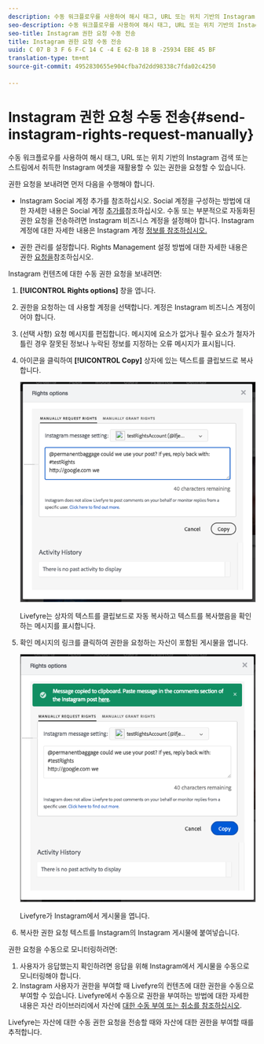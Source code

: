 ```yaml
---
description: 수동 워크플로우를 사용하여 해시 태그, URL 또는 위치 기반의 Instagram 검색 또는 스트림에서 취득한 Instagram 에셋을 재활용할 수 있는 권한을 요청할 수 있습니다.
seo-description: 수동 워크플로우를 사용하여 해시 태그, URL 또는 위치 기반의 Instagram 검색 또는 스트림에서 취득한 Instagram 에셋을 재활용할 수 있는 권한을 요청할 수 있습니다.
seo-title: Instagram 권한 요청 수동 전송
title: Instagram 권한 요청 수동 전송
uuid: C 07 B 3 F 6 F-C 14 C -4 E 62-B 18 B -25934 EBE 45 BF
translation-type: tm+mt
source-git-commit: 4952830655e904cfba7d2dd98338c7fda02c4250

---
```



# Instagram 권한 요청 수동 전송{#send-instagram-rights-request-manually}

수동 워크플로우를 사용하여 해시 태그, URL 또는 위치 기반의 Instagram 검색 또는 스트림에서 취득한 Instagram 에셋을 재활용할 수 있는 권한을 요청할 수 있습니다.

권한 요청을 보내려면 먼저 다음을 수행해야 합니다.

* Instagram Social 계정 추가를 참조하십시오. Social 계정을 구성하는 방법에 대한 자세한 내용은 Social 계정 [추가를](../c-users-creating-accounts-with-studio-access/t-configure-social-accout-instagram/t-configure-social-accout-instagram.md#t_configure_social_accout_instagram)참조하십시오. 수동 또는 부분적으로 자동화된 권한 요청을 전송하려면 Instagram 비즈니스 계정을 설정해야 합니다. Instagram 계정에 대한 자세한 내용은 Instagram 계정 [정보를 참조하십시오.](../c-users-creating-accounts-with-studio-access/t-configure-social-accout-instagram/c-about-instagram-accounts.md#c_about_instagram_accounts)

* 권한 관리를 설정합니다. Rights Management 설정 방법에 대한 자세한 내용은 권한 [요청을](../c-how-requesting-rights-works/c-how-requesting-rights-works.md)참조하십시오.

Instagram 컨텐츠에 대한 수동 권한 요청을 보내려면:

1. **[!UICONTROL Rights options]** 창을 엽니다.
1. 권한을 요청하는 데 사용할 계정을 선택합니다. 계정은 Instagram 비즈니스 계정이어야 합니다.
1. (선택 사항) 요청 메시지를 편집합니다. 메시지에 요소가 없거나 필수 요소가 철자가 틀린 경우 잘못된 정보나 누락된 정보를 지정하는 오류 메시지가 표시됩니다.
1. 아이콘을 클릭하여 **[!UICONTROL Copy]** 상자에 있는 텍스트를 클립보드로 복사합니다.

   ![](assets/rr_insta_workaround1.png)

   Livefyre는 상자의 텍스트를 클립보드로 자동 복사하고 텍스트를 복사했음을 확인하는 메시지를 표시합니다.

1. 확인 메시지의 링크를 클릭하여 권한을 요청하는 자산이 포함된 게시물을 엽니다.

   ![](assets/rr_insta_workaround2.png)

   Livefyre가 Instagram에서 게시물을 엽니다.

1. 복사한 권한 요청 텍스트를 Instagram의 Instagram 게시물에 붙여넣습니다.

권한 요청을 수동으로 모니터링하려면:

1. 사용자가 응답했는지 확인하려면 응답을 위해 Instagram에서 게시물을 수동으로 모니터링해야 합니다.
1. Instagram 사용자가 권한을 부여할 때 Livefyre의 컨텐츠에 대한 권한을 수동으로 부여할 수 있습니다. Livefyre에서 수동으로 권한을 부여하는 방법에 대한 자세한 내용은 자산 라이브러리에서 자산에 [대한 수동 부여 또는 취소를 참조하십시오](../c-how-requesting-rights-works/t-manually-grant-the-rights-for-one-or-more-assets.md#t_manually_grant_the_rights_for_one_or_more_assets).

Livefyre는 자산에 대한 수동 권한 요청을 전송할 때와 자산에 대한 권한을 부여할 때를 추적합니다.
